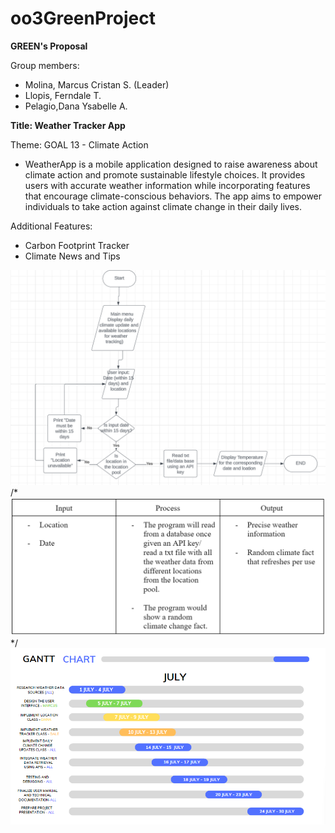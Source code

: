 # oo3GreenProject

**GREEN's Proposal**

Group members:
- Molina, Marcus Cristan S. (Leader)
- Llopis, Ferndale T.
- Pelagio,Dana Ysabelle A.

**Title: Weather Tracker App**

Theme: GOAL 13 - Climate Action

- WeatherApp is a mobile application designed to raise awareness about climate action and promote sustainable lifestyle choices. It provides users with accurate weather information while incorporating features that encourage climate-conscious behaviors. The app aims to empower individuals to take action against climate change in their daily lives.

Additional Features:
- Carbon Footprint Tracker
- Climate News and Tips

![Alt text](/flowchart.png)
/* ![Alt text](/ipochart.png) */
![Alt text](/ganttchart.png)

